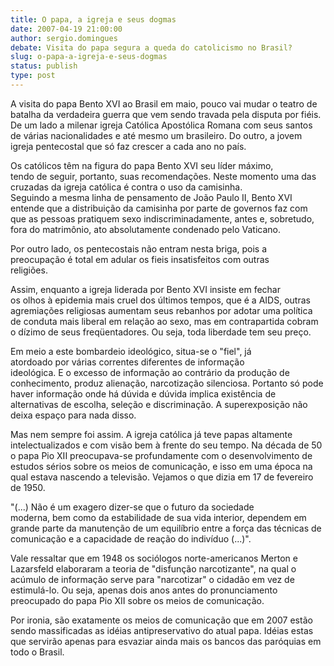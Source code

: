 ```yaml
---
title: O papa, a igreja e seus dogmas
date: 2007-04-19 21:00:00
author: sergio.domingues
debate: Visita do papa segura a queda do catolicismo no Brasil?
slug: o-papa-a-igreja-e-seus-dogmas
status: publish 
type: post
---
```


A visita do papa Bento XVI ao Brasil em maio, pouco vai mudar o teatro de batalha da verdadeira guerra que vem sendo travada pela disputa por fiéis. De um lado a milenar igreja Católica Apostólica Romana com seus santos de várias nacionalidades e até mesmo um brasileiro. Do outro, a jovem igreja pentecostal que só faz crescer a cada ano no país.  
  
Os católicos têm na figura do papa Bento XVI seu líder máximo,  
tendo de seguir, portanto, suas recomendações. Neste momento uma das cruzadas da igreja católica é contra o uso da camisinha.  
Seguindo a mesma linha de pensamento de João Paulo II, Bento XVI entende que a distribuição da camisinha por parte de governos faz com que as pessoas pratiquem sexo indiscriminadamente, antes e, sobretudo, fora do matrimônio, ato absolutamente condenado pelo Vaticano.  
  
Por outro lado, os pentecostais não entram nesta briga, pois a  
preocupação é total em adular os fieis insatisfeitos com outras  
religiões.  
  
Assim, enquanto a igreja liderada por Bento XVI insiste em fechar  
os olhos à epidemia mais cruel dos últimos tempos, que é a AIDS, outras agremiações religiosas aumentam seus rebanhos por adotar uma política de conduta mais liberal em relação ao sexo, mas em contrapartida cobram o dízimo de seus freqüentadores. Ou seja, toda liberdade tem seu preço.  
  
Em meio a este bombardeio ideológico, situa-se o "fiel", já  
atordoado por várias correntes diferentes de informação  
ideológica. E o excesso de informação ao contrário da produção de conhecimento, produz alienação, narcotização silenciosa. Portanto só pode haver informação onde há dúvida e dúvida implica existência de alternativas de escolha, seleção e discriminação. A superexposição não deixa espaço para nada disso.  
  
Mas nem sempre foi assim. A igreja católica já teve papas altamente intelectualizados e com visão bem à frente do seu tempo. Na década de 50 o papa Pio XII preocupava-se profundamente com o desenvolvimento de estudos sérios sobre os meios de comunicação, e isso em uma época na qual estava nascendo a televisão. Vejamos o que dizia em 17 de fevereiro de 1950.  
  
"(...) Não é um exagero dizer-se que o futuro da sociedade  
moderna, bem como da estabilidade de sua vida interior, dependem em grande parte da manutenção de um equilíbrio entre a força das técnicas de comunicação e a capacidade de reação do indivíduo (...)".  
  
Vale ressaltar que em 1948 os sociólogos norte-americanos Merton e Lazarsfeld elaboraram a teoria de "disfunção narcotizante", na qual o acúmulo de informação serve para "narcotizar" o cidadão em vez de estimulá-lo. Ou seja, apenas dois anos antes do pronunciamento preocupado do papa Pio XII sobre os meios de comunicação.   
  
Por ironia, são exatamente os meios de comunicação que em 2007 estão sendo massificadas as idéias antipreservativo do atual papa. Idéias estas que servirão apenas para esvaziar ainda mais os bancos das paróquias em todo o Brasil.
